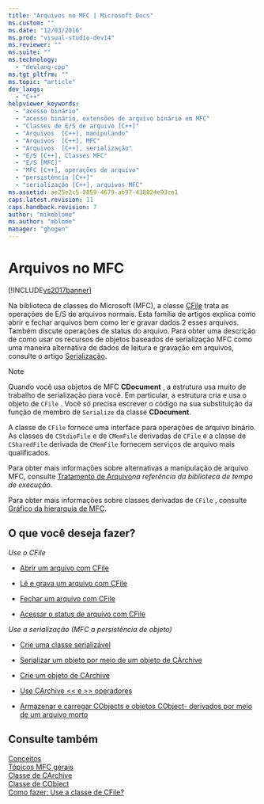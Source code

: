 ```yaml
---
title: "Arquivos no MFC | Microsoft Docs"
ms.custom: ""
ms.date: "12/03/2016"
ms.prod: "visual-studio-dev14"
ms.reviewer: ""
ms.suite: ""
ms.technology: 
  - "devlang-cpp"
ms.tgt_pltfrm: ""
ms.topic: "article"
dev_langs: 
  - "C++"
helpviewer_keywords: 
  - "acesso binário"
  - "acesso binário, extensões de arquivo binário em MFC"
  - "Classes de E/S de arquivo [C++]"
  - "Arquivos  [C++], manipulando"
  - "Arquivos  [C++], MFC"
  - "Arquivos  [C++], serialização"
  - "E/S [C++], Classes MFC"
  - "E/S [MFC]"
  - "MFC [C++], operações de arquivo"
  - "persistência [C++]"
  - "serialização [C++], arquivos MFC"
ms.assetid: ae25e2c5-2859-4679-ab97-438824e93ce1
caps.latest.revision: 11
caps.handback.revision: 7
author: "mikeblome"
ms.author: "mblome"
manager: "ghogen"
---
```

# Arquivos no MFC
[!INCLUDE[vs2017banner](../assembler/inline/includes/vs2017banner.md)]

Na biblioteca de classes do Microsoft \(MFC\), a classe [CFile](../mfc/reference/cfile-class.md) trata as operações de E\/S de arquivos normais.  Esta família de artigos explica como abrir e fechar arquivos bem como ler e gravar dados 2 esses arquivos.  Também discute operações de status do arquivo.  Para obter uma descrição de como usar os recursos de objetos baseados de serialização MFC como uma maneira alternativa de dados de leitura e gravação em arquivos, consulte o artigo [Serialização](../Topic/Serialization%20in%20MFC.md).  
  
> [!NOTE]
>  Quando você usa objetos de MFC **CDocument** , a estrutura usa muito de trabalho de serialização para você.  Em particular, a estrutura cria e usa o objeto de `CFile` .  Você só precisa escrever o código na sua substituição da função de membro de `Serialize` da classe **CDocument**.  
  
 A classe de `CFile` fornece uma interface para operações de arquivo binário.  As classes de `CStdioFile` e de `CMemFile` derivadas de `CFile` e a classe de `CSharedFile` derivada de `CMemFile` fornecem serviços de arquivo mais qualificados.  
  
 Para obter mais informações sobre alternativas a manipulação de arquivo MFC, consulte [Tratamento de Arquivo](../c-runtime-library/file-handling.md)*na referência da biblioteca de tempo de execução*.  
  
 Para obter mais informações sobre classes derivadas de `CFile` , consulte [Gráfico da hierarquia de MFC](../mfc/hierarchy-chart.md).  
  
## O que você deseja fazer?  
 *Use o CFile*  
  
-   [Abrir um arquivo com CFile](../Topic/Opening%20Files.md)  
  
-   [Lê e grava um arquivo com CFile](../mfc/reading-and-writing-files.md)  
  
-   [Fechar um arquivo com CFile](../mfc/closing-files.md)  
  
-   [Acessar o status de arquivo com CFile](../mfc/accessing-file-status.md)  
  
 *Use a serialização \(MFC a persistência de objeto\)*  
  
-   [Crie uma classe serializável](../mfc/serialization-making-a-serializable-class.md)  
  
-   [Serializar um objeto por meio de um objeto de CArchive](../Topic/Serialization:%20Serializing%20an%20Object.md)  
  
-   [Crie um objeto de CArchive](../mfc/two-ways-to-create-a-carchive-object.md)  
  
-   [Use CArchive \<\< e \>\> operadores](../mfc/using-the-carchive-output-and-input-operators.md)  
  
-   [Armazenar e carregar CObjects e objetos CObject\- derivados por meio de um arquivo morto](../Topic/Storing%20and%20Loading%20CObjects%20via%20an%20Archive.md)  
  
## Consulte também  
 [Conceitos](../mfc/mfc-concepts.md)   
 [Tópicos MFC gerais](../mfc/general-mfc-topics.md)   
 [Classe de CArchive](../mfc/reference/carchive-class.md)   
 [Classe de CObject](../Topic/CObject%20Class.md)   
 [Como fazer: Use a classe de CFile?](http://go.microsoft.com/fwlink/?LinkId=128046)